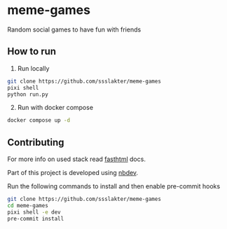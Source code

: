 # meme-games
Random social games to have fun with friends

## How to run
1. Run locally
```sh
git clone https://github.com/ssslakter/meme-games
pixi shell
python run.py
```
2. Run with docker compose
```sh
docker compose up -d
```

## Contributing

For more info on used stack read [fasthtml](https://fastht.ml/docs) docs.

Part of this project is developed using [nbdev](https://nbdev.fast.ai/).

Run the following commands to install and then enable pre-commit hooks
```sh
git clone https://github.com/ssslakter/meme-games
cd meme-games
pixi shell -e dev
pre-commit install
```